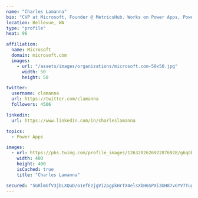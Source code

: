 ```yaml
---
name: "Charles Lamanna"
bio: "CVP at Microsoft, Founder @ MetricsHub. Works on Power Apps, Power Automate, Power Virtual Agent, Common Data Service and Dynamics 365."
location: Bellevue, WA
type: "profile"
heat: 96

affiliation:
  name: Microsoft
  domain: microsoft.com
  images:
    - url: "/assets/images/organizations/microsoft.com-50x50.jpg"
      width: 50
      height: 50

twitter:
  username: clamanna
  url: https://twitter.com/clamanna
  followers: 4506

linkedin:
  url: https://www.linkedin.com/in/charleslamanna

topics:
  - Power Apps

images:
  - url: https://pbs.twimg.com/profile_images/1263202626922876928/g6qGbHZ-_400x400.jpg
    width: 400
    height: 400
    isCached: true
    title: "Charles Lamanna"

secured: "5GRlmGfV3jbLXQuD/o1efEzjgVi2pgpkHrTX4elsXbH6SPXi3UH87vGYV7TugKiasubaF5zu0eVWk5qJeRNrl8MnO+BEZIHmg3OD7sIq3RV8f6Vaq4lDMubNNZ+pfaBFl5YnStlwrTwy5nWFPZ66AScA4BLnIoGZUEwlX47BuTXvAiTz5ygkurAUv1Dhcbj4nkXmnV6kGQtGO4oeM4tR7PuhufglTetJefS9PfjYd/+ma86MGbYtw07K+f7FKpLR3uCf93pCeQQBl4iyYQSGaFnW8vov/JvAodoqKsLBLaRqxoYid6UnI+n78hRntRc0ohK+Eya79ENf1dTG6P2lZO0FALLMLmOoKViDPmltdwLUl03NYmtwdHYhwdJgUAExWkBgUTK9G8jf2SsqFJZ++nDs5eN2GqMHuWrK3Ms7m98=;Q93qN+JZWqu5/d6dFE9eBQ=="
---
```


